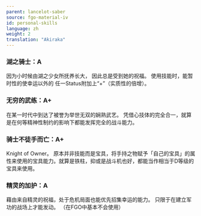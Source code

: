 ```yaml
---
parent: lancelot-saber
source: fgo-material-iv
id: personal-skills
language: zh
weight: 2
translation: "Akiraka"
---
```


### 湖之骑士：A

因为小时候由湖之少女所抚养长大，
因此总是受到她的祝福。
使用技能时，能暂时性的使幸运以外的
任一Status附加上“+”（实质性的倍增）。

### 无穷的武练：A+

在某一时代中到达了被誉为举世无双的娴熟武艺。
凭借心技体的完全合一，就算是在何等精神性制约的影响下都能发挥完全的战斗能力。

### 骑士不徒手而亡：A+

Knight of Owner。
原本并非技能而是宝具，将手持之物赋予「自己的宝具」的属性来使用的宝具能力。就算是铁柱，抑或是战斗机也好，都能当作相当于D等级的宝具来使用。

### 精灵的加护：A

藉由来自精灵的祝福，处于危机局面也能优先招集幸运的能力。
只限于在建立军功的战场上才能发动。
（在FGO中基本不会使用）
